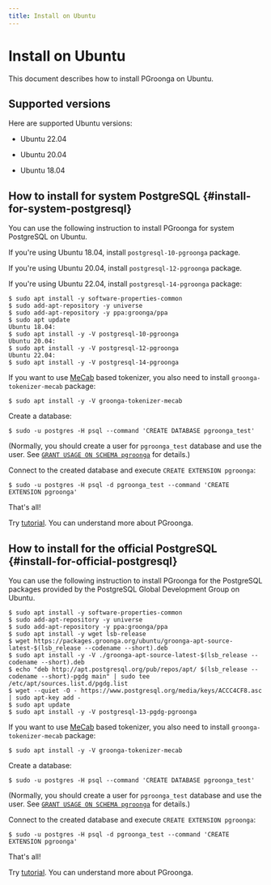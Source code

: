 ```yaml
---
title: Install on Ubuntu
---
```


# Install on Ubuntu

This document describes how to install PGroonga on Ubuntu.

## Supported versions

Here are supported Ubuntu versions:

  * Ubuntu 22.04

  * Ubuntu 20.04

  * Ubuntu 18.04

## How to install for system PostgreSQL {#install-for-system-postgresql}

You can use the following instruction to install PGroonga for system PostgreSQL on Ubuntu.

If you're using Ubuntu 18.04, install `postgresql-10-pgroonga` package.

If you're using Ubuntu 20.04, install `postgresql-12-pgroonga` package.

If you're using Ubuntu 22.04, install `postgresql-14-pgroonga` package:

```console
$ sudo apt install -y software-properties-common
$ sudo add-apt-repository -y universe
$ sudo add-apt-repository -y ppa:groonga/ppa
$ sudo apt update
Ubuntu 18.04:
$ sudo apt install -y -V postgresql-10-pgroonga
Ubuntu 20.04:
$ sudo apt install -y -V postgresql-12-pgroonga
Ubuntu 22.04:
$ sudo apt install -y -V postgresql-14-pgroonga
```

If you want to use [MeCab](http://taku910.github.io/mecab/) based tokenizer, you also need to install `groonga-tokenizer-mecab` package:

```console
$ sudo apt install -y -V groonga-tokenizer-mecab
```

Create a database:

```console
$ sudo -u postgres -H psql --command 'CREATE DATABASE pgroonga_test'
```

(Normally, you should create a user for `pgroonga_test` database and use the user. See [`GRANT USAGE ON SCHEMA pgroonga`](../reference/grant-usage-on-schema-pgroonga.html) for details.)

Connect to the created database and execute `CREATE EXTENSION pgroonga`:

```console
$ sudo -u postgres -H psql -d pgroonga_test --command 'CREATE EXTENSION pgroonga'
```

That's all!

Try [tutorial](../tutorial/). You can understand more about PGroonga.

## How to install for the official PostgreSQL {#install-for-official-postgresql}

You can use the following instruction to install PGroonga for the PostgreSQL packages provided by the PostgreSQL Global Development Group on Ubuntu.

```console
$ sudo apt install -y software-properties-common
$ sudo add-apt-repository -y universe
$ sudo add-apt-repository -y ppa:groonga/ppa
$ sudo apt install -y wget lsb-release
$ wget https://packages.groonga.org/ubuntu/groonga-apt-source-latest-$(lsb_release --codename --short).deb
$ sudo apt install -y -V ./groonga-apt-source-latest-$(lsb_release --codename --short).deb
$ echo "deb http://apt.postgresql.org/pub/repos/apt/ $(lsb_release --codename --short)-pgdg main" | sudo tee /etc/apt/sources.list.d/pgdg.list
$ wget --quiet -O - https://www.postgresql.org/media/keys/ACCC4CF8.asc | sudo apt-key add -
$ sudo apt update
$ sudo apt install -y -V postgresql-13-pgdg-pgroonga
```

If you want to use [MeCab](http://taku910.github.io/mecab/) based tokenizer, you also need to install `groonga-tokenizer-mecab` package:

```console
$ sudo apt install -y -V groonga-tokenizer-mecab
```

Create a database:

```console
$ sudo -u postgres -H psql --command 'CREATE DATABASE pgroonga_test'
```

(Normally, you should create a user for `pgroonga_test` database and use the user. See [`GRANT USAGE ON SCHEMA pgroonga`](../reference/grant-usage-on-schema-pgroonga.html) for details.)

Connect to the created database and execute `CREATE EXTENSION pgroonga`:

```console
$ sudo -u postgres -H psql -d pgroonga_test --command 'CREATE EXTENSION pgroonga'
```

That's all!

Try [tutorial](../tutorial/). You can understand more about PGroonga.
